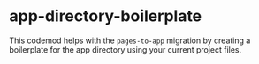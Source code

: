 # app-directory-boilerplate

This codemod helps with the `pages-to-app` migration by creating a boilerplate for the app directory using your current project files.
